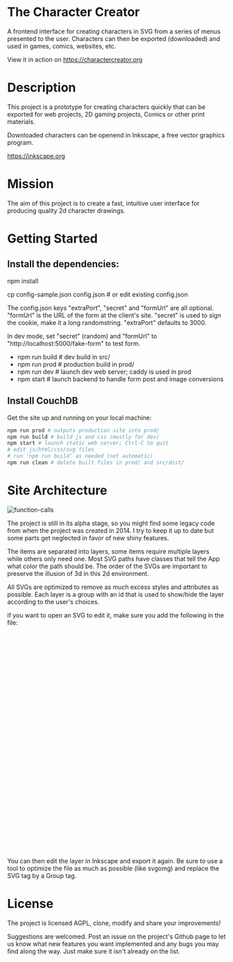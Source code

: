 # The Character Creator
A frontend interface for creating characters in SVG from a series of menus presented to the user. Characters can then be exported (downloaded) and used in games, comics, websites, etc.

View it in action on https://charactercreator.org

# Description

This project is a prototype for creating characters quickly that can be exported for web projects, 2D gaming projects, Comics or other print materials.

Downloaded characters can be openend in Inkscape, a free vector graphics program.

https://inkscape.org

# Mission

The aim of this project is to create a fast, intuitive user interface for producing quality 2d character drawings.

# Getting Started

## Install the dependencies:

npm install

cp config-sample.json config.json # or edit existing config.json

The config.json keys "extraPort", "secret" and "formUrl" are all optional. "formUrl" is the URL of the form at the client's site. "secret" is used to sign the cookie, make it a long randomstring. "extraPort" defaults to 3000.

In dev mode, set "secret" (random) and "formUrl" to "http://localhost:5000/fake-form" to test form.

- npm run build # dev build in src/
- npm run prod # production build in prod/
- npm run dev # launch dev web server; caddy is used in prod
- npm start # launch backend to handle form post and image conversions

## Install CouchDB

Get the site up and running on your local machine:

```sh
npm run prod # outputs production site into prod/
npm run build # build js and css (mostly for dev)
npm start # launch static web server; Ctrl-C to quit
# edit js/html/css/svg files
# run 'npm run build' as needed (not automatic)
npm run clean # delete built files in prod/ and src/dist/
```


# Site Architecture

![function-calls](https://raw.githubusercontent.com/ubik23/charactercreator/master/scripts/function-calls.jpg)

The project is still in its alpha stage, so you might find some legacy code from when the project was created in 2014. I try to keep it up to date but some parts get neglected in favor of new shiny features.

The items are separated into layers, some items require multiple layers while others only need one. Most SVG paths have classes that tell the App what color the path should be. The order of the SVGs are important to preserve the illusion of 3d in this 2d environment.

All SVGs are optimized to remove as much excess styles and attributes as possible. Each layer is a group with an id that is used to show/hide the layer according to the user's choices.

if you want to open an SVG to edit it, make sure you add the following in the file:

<svg viewBox="10 50 540 540">
[...]
</svg>

You can then edit the layer in Inkscape and export it again. Be sure to use a tool to optimize the file as much as possible (like svgomg) and replace the SVG tag by a Group tag.

# License

The project is licensed AGPL, clone, modify and share your improvements!

Suggestions are welcomed. Post an issue on the project's Github page to let us know what new features you want implemented and any bugs you may find along the way. Just make sure it isn't already on the list.

